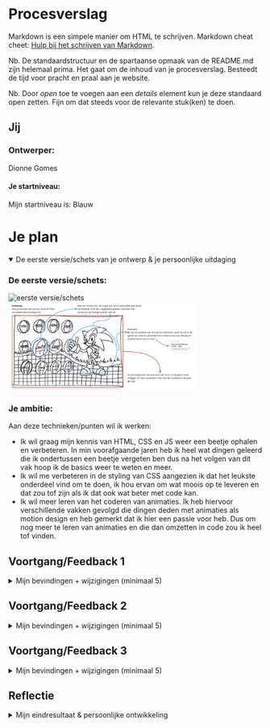 # Procesverslag
Markdown is een simpele manier om HTML te schrijven.
Markdown cheat cheet: [Hulp bij het schrijven van Markdown](https://github.com/adam-p/markdown-here/wiki/Markdown-Cheatsheet).

Nb. De standaardstructuur en de spartaanse opmaak van de README.md zijn helemaal prima. Het gaat om de inhoud van je procesverslag. Besteedt de tijd voor pracht en praal aan je website.

Nb. Door *open* toe te voegen aan een *details* element kun je deze standaard open zetten. Fijn om dat steeds voor de relevante stuk(ken) te doen.





## Jij

### Ontwerper:
Dionne Gomes

#### Je startniveau:
Mijn startniveau is: Blauw





# Je plan

<details open>
  <summary>De eerste versie/schets van je ontwerp & je persoonlijke uitdaging</summary>

  ### De eerste versie/schets:
  <img src="readme-images/SchetsV1.png" width="375px" alt="eerste versie/schets">
  <img src="readme-images/SchetsV1annotaties.png" width="375px" alt="eerste versie/schets inclusief annotaties em uitleg">

  ### Je ambitie:
  Aan deze technieken/punten wil ik werken:
  - Ik wil graag mijn kennis van HTML, CSS en JS weer een beetje ophalen en verbeteren. In min voorafgaande jaren heb ik heel wat dingen geleerd die ik ondertussen een beetje vergeten ben dus na het volgen van dit vak hoop ik de basics weer te weten en meer.
  - Ik wil me verbeteren in de styling van CSS aangezien ik dat het leukste onderdeel vind om te doen, ik hou ervan om wat moois op te leveren en dat zou tof zijn als ik dat ook wat beter met code kan.
  - Ik wil meer leren van het coderen van animaties. Ik heb hiervoor verschillende vakken gevolgd die dingen deden met animaties als motion design en heb gemerkt dat ik hier een passie voor heb. Dus om nog meer te leren van animaties en die dan omzetten in code zou ik heel tof vinden.

</details>




## Voortgang/Feedback 1

<details>
  <summary>Mijn bevindingen + wijzigingen (minimaal 5)</summary>

  ### Bevinding 1:
  Het idee past heel goed bij het onderwerp. De onderdelen passen allemaal bij de stijl van Sonic. Ik vind de muntjes een creatieve manier om de jaartallen weer te geven.

  #### oplossing:
  Is niet nodig. Houden zo.



  ### Bevinding 2:
  Hoe geef je de achtergrond weer? In oude pixel-vorm of realistische moderne vorm?

  #### oplossing:
  Ik ben van plan de achtergronden zo weer te geven dat ze bij dat jaartal en het karakter passen. Je krijgt dan bij de nieuwste versies van Sonic een realistische/3d achtergrond en bij de pixelige karakters een pixelige achtergrond.



  ### Bevinding 3:
  Animatie verwerken in de muntjes door middel van hover? Of in rollende Sonic?

  #### oplossing:
  Het lijkt me tof om de muntjes een horizontaal draaiende animatie mee te geven aangezien ze dat ook doen in de daadwerkelijke game en Sonic zelf springt en draait ook veel in de game dus het lijkt me leuk om dat ook in get ontwerp te verwerken.



  ### Bevinding 4:
  Ga je zelf de Sonics illustreren of maak je gebruik van afbeeldingen?

  #### oplossing:
  Ik wil proberen de muntjes zelf te gaan illustreren in HTML en CSS zodat ik ook deze vaardigheid onder de knie krijg. Verder gebruik ik bestaande afbeeldingen van de Sonic personages aangezien die per jaartal en game hun eigen vormgeving hebben gekregen en ik juist duidelijk wil laten zien.



  ### Bevinding 5:
  Misschien onder of boven Sonic de specifieke naam en het jaartal laten zien?

  #### oplossing:
  Een beetje feed forward geven is inderdaad een goed idee! Ik wil so wie so het jaartal in de ringen laten weergeven en door de animaties laten zien welke je hebt geselecteerd maar wie weet kan ik daar nog meer mee.

</details>




## Voortgang/Feedback 2

<details>
  <summary>Mijn bevindingen + wijzigingen (minimaal 5)</summary>

  Zie hier het feedback formulier die mijn klasgenoot heeft ingevuld:
  <img src="readme-images/Feedback1_Dionne.png" width="375px" alt="Feedback formulier">

  ### Bevinding 1:
  Als feedback kreeg ik te horen dat de indeling van Sonic ten opzichte van de rest van de website nog niet helemaal optimaal was.

  #### oplossing:
  Dit kan ik oplossen door de afbeelding van Sonic naast de munten te positioneren met een Display Grid.


  ### Bevinding 2:
  Op het feedback formulier is aangegeven dat mijn teksten nog niet voldoende contrast hebben ten opzichte van mijn achtergrond.

  #### oplossing:
  Met de tool "https://contrast-ratio.com/" heb ik kunnen checken of mijn contrasten goed genoeg waren en als hieruit bleek dat de contrast ratio niet voldoende was heb ik de achtergrond afbeelding aangepast.

  ### Bevinding 3:
  Op het feedback formulier is aangegeven dat mijn fonts nog niet correct getoond worden als de pagina in Github wordt getoond.

  #### oplossing:
  Deze oplossing wordt ons uitgelecht in de les van dinsdag 26 april. Ook is deze les op dlo te vinden en hieruit blijkt dat er drie verschillende manieren zijn om het op te lossen. Ik heb voor de @font-face manier gekozen.

  ### Bevinding 4:
  Op het feedback formulier is aangegeven dat de states van de interactieve elementen niet passen bij het ontwerp.

  #### oplossing:
  De states apart een opmaak geven, bijvoorbeeld een actieve state in een ring in plaats van het default vierkantje.

  ### Bevinding 5:
  Op het feedback formulier is aangegeven dat er in de CSS geen commentaar is opgenomen om de structuur duidelijk te maken en om uitleg te geven.

  #### oplossing:
  Dit kan ik gemakkelijk oplossen door aan te geven wat de functie is van de stukken code die ik geschreven heb met /*...*/ .

</details>



## Voortgang/Feedback 3

<details>
  <summary>Mijn bevindingen + wijzigingen (minimaal 5)</summary>

  Zie hier het feedback formulier die mijn klasgenoot heeft ingevuld:
  <img src="readme-images/FeedbackDionne2.png" width="375px" alt="Feedback formulier">

  ### Bevinding 1:
  Op het feedback formulier wordt aangegeven dat de jaartallen een stukje uit steken onder het scherm waar de achtergrond afbeelding stopt.

  #### oplossing:
  Dit heb ik opgelost door de "background-size" op "cover" te zetten en de "ol" (het gedeelte onder de ringen dus) een "padding" aan de onderkant te geven.



  ### Bevinding 2:
  Op het feedback formulier wordt aangegeven dat ik nog steeds geen commentaar verwerkt heb na de vorige feedback.

  #### oplossing:
  Dit keer wel echt commentaar toevoegen in de css met /*...*/ .


  ### Bevinding 3:
  Op het feedback formulier wordt aangegeven dat ik geen bronnen heb opgenomen.

  #### oplossing:
  Veel bronnen heb ik niet gebruikt, af en toe alleen even gespiekt op "https://www.w3schools.com/" om te kijken hoe het ook alweer zat. Deze website zal ik in mijn code toevoegen.


  ### Bevinding 4:
  Op het feedback formulier wordt aangegeven dat de CSS properties niet binnen een selector staan in dezelfde volgorde.

  #### oplossing:
  Dit kan ik gemakkelijk oplossen door de structuur van mijn code wat netter te maken en wat meer te groeperen. Dus toepassen wat we in de les van donderdag behandeld hebben.



  ### Bevinding 5:
  Op het feedback formulier wordt aangegeven dat er geen CSS custom properties worden gebruikt voor alle kleurtjes en verloopjes.

  #### oplossing:
  Dit heb ik direcht toegevoegd doormiddel van:
  :root {
    --color-text: white;
    --color-ring-base: #FA9F1A;
    --color-ring-shadow: #945F0C;
    --color-ring-light: #FBCD38;
}

</details>




## Reflectie

<details>
  <summary>Mijn eindresultaat & persoonlijke ontwikkeling</summary>

  ### Je uitkomst - karakteristiek screenshot(s):
  Home page:
  <img src="readme-images/FinalDesign.png" width="375px" alt="final ontwerp">

  Detail pages:
  <img src="readme-images/FinalDesign1988.png" width="375px" alt="final ontwerp 1988">
  <img src="readme-images/FinalDesign1991.png" width="375px" alt="final ontwerp 1991">
  <img src="readme-images/FinalDesign1994.png" width="375px" alt="final ontwerp 1994">
  <img src="readme-images/FinalDesign1996.png" width="375px" alt="final ontwerp 1996">
  <img src="readme-images/FinalDesign1997.png" width="375px" alt="final ontwerp1997">
  <img src="readme-images/FinalDesign1998.png" width="375px" alt="final ontwerp1998">
  <img src="readme-images/FinalDesign1999.png" width="375px" alt="final ontwerp 1999">
  <img src="readme-images/FinalDesign2001.png" width="375px" alt="final ontwerp 2001">
  <img src="readme-images/FinalDesign2003.png" width="375px" alt="final ontwerp 2003">
  <img src="readme-images/FinalDesign2006.png" width="375px" alt="final ontwerp 2006">
  <img src="readme-images/FinalDesign2008.png" width="375px" alt="final ontwerp 2008">
  <img src="readme-images/FinalDesign2010.png" width="375px" alt="final ontwerp 2010">
  <img src="readme-images/FinalDesign2011.png" width="375px" alt="final ontwerp 2011">
  <img src="readme-images/FinalDesign2014.png" width="375px" alt="final ontwerp 2014">
  <img src="readme-images/FinalDesign2016.png" width="375px" alt="final ontwerp 2016">
  <img src="readme-images/FinalDesign2022.png" width="375px" alt="final ontwerp 2022">


  ### Dit ging goed/Heb ik geleerd:
  Ik vond het erg leuk om weer de HTML, CSS en JS in te duiken en op te halen wat ik hiervan nog wist. Mijn vaardigheden heb ik ook zeker wel verbeterd. Ik begrijp nu veel meer van het animeren in CSS en dat je daar nog veel meer hele leuk dingen mee kan. Specifiek in de les waarbij we gingen animeren viel het me alles mee hoe ingewikkeld het was en hoe lastig ik het vond.  Zie <a href="https://codepen.io/DionneGomes/pen/yLpGmzg?editors=1100">Codepen Animaties</a>. Ik snap nu ook meer van positionering met Display Grid en het goed toepassen van lettertypes in mijn website. Dat vond ik erg nuttig.

  ### Dit was lastig/Is niet gelukt:
  Het werken met Js blijf ik altijd even moeilijker vinden als ik hoop. Op de een of andere manier geeft de pagina de achtergronden goed weer als je ze wilt bekijken van laag naar hoog jaartal en verkeerd als je ze in een andere volgorde aanklikt. Hierdoor worden niet altijd de juiste achtergronden getoond bij het juiste karakter van Sonic.

  Ook wilde ik graag een tweede animatie toevoegen aan de Ring als je erop geklikt had. Ik heb hiervoor van alles geprobeerd in JS en CSS met weinig succes helaas. Ik had het zo leuk gevonden als je bij een active state van de ring de ring zou kunnen laten opspringen en wegvagen zoals het ook gebeurt in de daadwerkelijke game.





## Bronnenlijst

<details open>
<summary>continu bijhouden terwijl je werkt</summary>

1. https://www.w3schools.com/html/default.asp : Voor het opzoeken en na gaan hoe ik een bepaald html onderdeel ook al weer neer moest zetten.
2. https://www.w3schools.com/css/default.asp : Voor het opzoeken en na gaan hoe ik een bepaald css onderdeel ook al weer neer moest zetten.
3. https://codepen.io/shooft/pen/VwyqEMv?editors=1100 : Afkijken animatie
4. https://codepen.io/shooft/pen/XWVeoEx : Akijken states
5. https://css-tricks.com/snippets/css/a-guide-to-flexbox/ : Flexbox
6. https://www.fontsquirrel.com/tools/webfont-generator: Font Squirrel - font generator
7. https://contrast-ratio.com/ Contrast-ratio-checker Lea Verou

</details>

